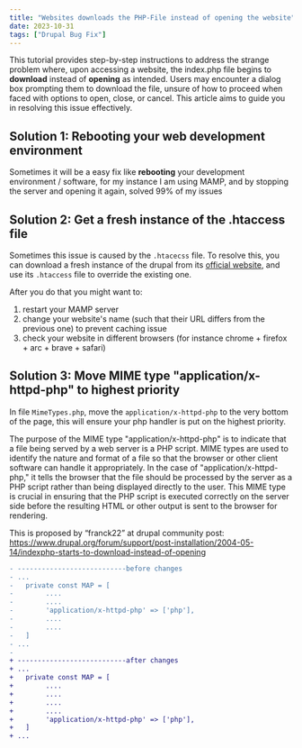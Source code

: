 ```yaml
---
title: "Websites downloads the PHP-File instead of opening the website"
date: 2023-10-31
tags: ["Drupal Bug Fix"]
---
```


This tutorial provides step-by-step instructions to address the strange problem where, upon accessing a website, the index.php file begins to **download** instead of **opening** as intended. Users may encounter a dialog box prompting them to download the file, unsure of how to proceed when faced with options to open, close, or cancel. This article aims to guide you in resolving this issue effectively.

## 	Solution 1: Rebooting your web development environment

Sometimes it will be a easy fix like **rebooting** your development environment / software, for my instance I am using MAMP, and by stopping the server and opening it again, solved 99% of my issues



## Solution 2: Get a fresh instance of the .htaccess file

Sometimes this issue is caused by the `.htacecss` file. To resolve this, you can download a fresh instance of the drupal from its [official website](https://www.drupal.org/download), and use its `.htaccess`  file to override the existing one. 

After you do that you might want to: 

1.   restart your MAMP server 
2.   change your website's name (such that their URL differs from the previous one) to prevent caching issue
3.   check your website in different browsers (for instance chrome + firefox + arc + brave + safari)




## Solution 3: Move MIME type "application/x-httpd-php" to highest priority

In file `MimeTypes.php`, move the `application/x-httpd-php` to the very bottom of the page, this will ensure your php handler is put on the highest priority.

The purpose of the MIME type "application/x-httpd-php" is to indicate that a file being served by a web server is a PHP script. MIME types are used to identify the nature and format of a file so that the browser or other client software can handle it appropriately. In the case of "application/x-httpd-php," it tells the browser that the file should be processed by the server as a PHP script rather than being displayed directly to the user. This MIME type is crucial in ensuring that the PHP script is executed correctly on the server side before the resulting HTML or other output is sent to the browser for rendering.

This is proposed by “franck22” at drupal community post: https://www.drupal.org/forum/support/post-installation/2004-05-14/indexphp-starts-to-download-instead-of-opening


```diff
- ---------------------------before changes
- ...
-   private const MAP = [
-        ....
-        ....
-        'application/x-httpd-php' => ['php'],
-        ....
-        ....
-   ]
- ...
-
+ ---------------------------after changes
+ ...
+   private const MAP = [
+        ....
+        ....
+        ....
+        ....
+        'application/x-httpd-php' => ['php'],
+   ]
+ ...
```
